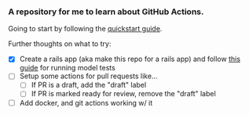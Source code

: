 ### A repository for me to learn about GitHub Actions.

Going to start by following the [quickstart guide](https://docs.github.com/en/actions/writing-workflows/quickstart).

Further thoughts on what to try:
- [x] Create a rails app (aka make this repo for a rails app) and follow [this guide](https://medium.com/@OwenTran/github-workflow-for-rails-ci-34209a53d19e) for running model tests
- [ ] Setup some actions for pull requests like...
  - [ ] If PR is a draft, add the "draft" label
  - [ ] If PR is marked ready for review, remove the "draft" label
- [ ] Add docker, and git actions working w/ it
